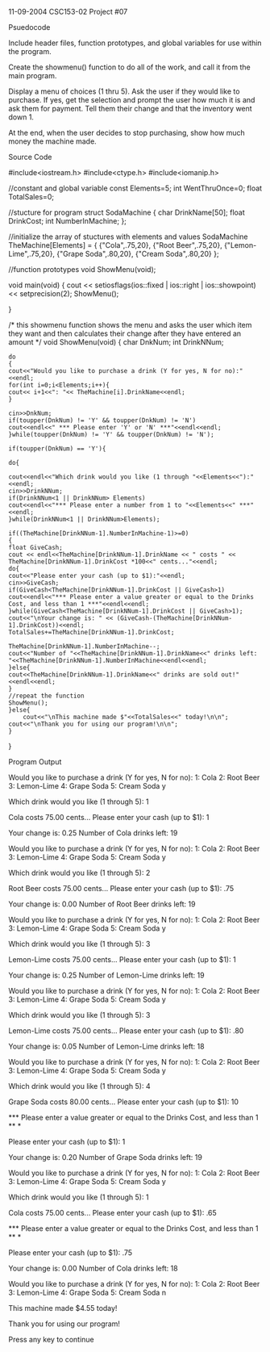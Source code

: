 11-09-2004
CSC153-02
Project #07

Psuedocode



Include header files, function prototypes, and global variables for use within the program.

Create the showmenu() function to do all of the work, and call it from the main program.

Display a menu of choices (1 thru 5). Ask the user if they would like to purchase. If yes, get the selection and prompt the user how much it is and ask them for payment. Tell them their change and that the inventory went down 1.

At the end, when the user decides to stop purchasing, show how much money the machine made.



Source Code

#include<iostream.h>
#include<ctype.h>
#include<iomanip.h>
 
//constant and global variable
const Elements=5;
int WentThruOnce=0;
float TotalSales=0;
 
//stucture for program
struct SodaMachine
{
	char DrinkName[50];
	float DrinkCost;
	int NumberInMachine;
};
 
//initialize the array of stuctures with elements and values
	SodaMachine TheMachine[Elements] = {
	{"Cola",.75,20},
	{"Root Beer",.75,20},
	{"Lemon-Lime",.75,20},
	{"Grape Soda",.80,20},
	{"Cream Soda",.80,20}
	};
 
//function prototypes
void ShowMenu(void);
 
void main(void)
{
cout << setiosflags(ios::fixed | ios::right | ios::showpoint) << setprecision(2);
ShowMenu();
	
	
}
 
 
/*
this showmenu function shows the menu and asks the user
which item they want and then calculates their change after they have entered
an amount
*/
void ShowMenu(void)
{
	char DnkNum;
	int DrinkNNum;
	
	do
	{
	cout<<"Would you like to purchase a drink (Y for yes, N for no):"<<endl;
	for(int i=0;i<Elements;i++){
	cout<< i+1<<": "<< TheMachine[i].DrinkName<<endl;
	}
 
	cin>>DnkNum;
	if(toupper(DnkNum) != 'Y' && toupper(DnkNum) != 'N')
	cout<<endl<<" *** Please enter 'Y' or 'N' ***"<<endl<<endl;
	}while(toupper(DnkNum) != 'Y' && toupper(DnkNum) != 'N');
 
	if(toupper(DnkNum) == 'Y'){
	
	do{
 
	cout<<endl<<"Which drink would you like (1 through "<<Elements<<"):"<<endl;
	cin>>DrinkNNum;
	if(DrinkNNum<1 || DrinkNNum> Elements)
	cout<<endl<<"*** Please enter a number from 1 to "<<Elements<<" ***"<<endl;
	}while(DrinkNNum<1 || DrinkNNum>Elements);
 
	if((TheMachine[DrinkNNum-1].NumberInMachine-1)>=0)
	{
	float GiveCash;
	cout << endl<<TheMachine[DrinkNNum-1].DrinkName << " costs " << TheMachine[DrinkNNum-1].DrinkCost *100<<" cents..."<<endl;
	do{
	cout<<"Please enter your cash (up to $1):"<<endl;
	cin>>GiveCash;
	if(GiveCash<TheMachine[DrinkNNum-1].DrinkCost || GiveCash>1)
	cout<<endl<<"*** Please enter a value greater or equal to the Drinks Cost, and less than 1 ***"<<endl<<endl;
	}while(GiveCash<TheMachine[DrinkNNum-1].DrinkCost || GiveCash>1);
	cout<<"\nYour change is: " << (GiveCash-(TheMachine[DrinkNNum-1].DrinkCost))<<endl;
	TotalSales+=TheMachine[DrinkNNum-1].DrinkCost;
	
	TheMachine[DrinkNNum-1].NumberInMachine--;
	cout<<"Number of "<<TheMachine[DrinkNNum-1].DrinkName<<" drinks left: "<<TheMachine[DrinkNNum-1].NumberInMachine<<endl<<endl;
	}else{
	cout<<TheMachine[DrinkNNum-1].DrinkName<<" drinks are sold out!"<<endl<<endl;
	}
	//repeat the function
	ShowMenu();
	}else{
		cout<<"\nThis machine made $"<<TotalSales<<" today!\n\n";
	cout<<"\nThank you for using our program!\n\n";
	}
}

Program Output

 Would you like to purchase a drink (Y for yes, N for no):
1: Cola
2: Root Beer
3: Lemon-Lime
4: Grape Soda
5: Cream Soda
y
 
Which drink would you like (1 through 5):
1
 
Cola costs 75.00 cents...
Please enter your cash (up to $1):
1
 
Your change is: 0.25
Number of Cola drinks left: 19
 
Would you like to purchase a drink (Y for yes, N for no):
1: Cola
2: Root Beer
3: Lemon-Lime
4: Grape Soda
5: Cream Soda
y
 
Which drink would you like (1 through 5):
2
 
Root Beer costs 75.00 cents...
Please enter your cash (up to $1):
.75
 
Your change is: 0.00
Number of Root Beer drinks left: 19
 
Would you like to purchase a drink (Y for yes, N for no):
1: Cola
2: Root Beer
3: Lemon-Lime
4: Grape Soda
5: Cream Soda
y
 
Which drink would you like (1 through 5):
3
 
Lemon-Lime costs 75.00 cents...
Please enter your cash (up to $1):
1
 
Your change is: 0.25
Number of Lemon-Lime drinks left: 19
 
Would you like to purchase a drink (Y for yes, N for no):
1: Cola
2: Root Beer
3: Lemon-Lime
4: Grape Soda
5: Cream Soda
y
 
Which drink would you like (1 through 5):
3
 
Lemon-Lime costs 75.00 cents...
Please enter your cash (up to $1):
.80
 
Your change is: 0.05
Number of Lemon-Lime drinks left: 18
 
Would you like to purchase a drink (Y for yes, N for no):
1: Cola
2: Root Beer
3: Lemon-Lime
4: Grape Soda
5: Cream Soda
y
 
Which drink would you like (1 through 5):
4
 
Grape Soda costs 80.00 cents...
Please enter your cash (up to $1):
10
 
*** Please enter a value greater or equal to the Drinks Cost, and less than 1 **
*
 
Please enter your cash (up to $1):
1
 
Your change is: 0.20
Number of Grape Soda drinks left: 19
 
Would you like to purchase a drink (Y for yes, N for no):
1: Cola
2: Root Beer
3: Lemon-Lime
4: Grape Soda
5: Cream Soda
y
 
Which drink would you like (1 through 5):
1
 
Cola costs 75.00 cents...
Please enter your cash (up to $1):
.65
 
*** Please enter a value greater or equal to the Drinks Cost, and less than 1 **
*
 
Please enter your cash (up to $1):
.75
 
Your change is: 0.00
Number of Cola drinks left: 18
 
Would you like to purchase a drink (Y for yes, N for no):
1: Cola
2: Root Beer
3: Lemon-Lime
4: Grape Soda
5: Cream Soda
n
 
This machine made $4.55 today!
 
 
Thank you for using our program!
 
Press any key to continue



